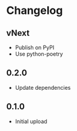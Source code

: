 # Changelog

## vNext

- Publish on PyPI
- Use python-poetry

## 0.2.0

- Update dependencies

## 0.1.0

- Initial upload
